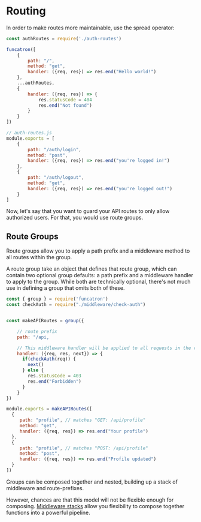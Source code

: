 # Routing

In order to make routes more maintainable, use the spread operator:

```javascript
const authRoutes = require('./auth-routes')

funcatron([
    {
        path: "/",
        method: "get",
        handler: ({req, res}) => res.end("Hello world!")
    },
    ...authRoutes,
    {
        handler: ({req, res}) => {
            res.statusCode = 404
            res.end("Not found")
        }
    }
])
```

```javascript
// auth-routes.js
module.exports = [
    {
        path: "/auth/login",
        method: "post",
        handler: ({req, res}) => res.end("you're logged in!")
    }, 
    {
        path: "/auth/logout",
        method: "get",
        handler: ({req, res}) => res.end("you're logged out!")
    }
]
```

Now, let's say that you want to guard your API routes to only allow authorized users. For that, you would use route groups.

## Route Groups

Route groups allow you to apply a path prefix and a middleware method to all routes within the group.

A route group take an object that defines that route group, which can contain two optional group defaults: a path prefix and a middleware handler to apply to the group. While both are technically optional, there's not much use in defining a group that omits both of these.

```javascript
const { group } = require('funcatron')
const checkAuth = require("./middleware/check-auth")


const makeAPIRoutes = group({

    // route prefix
    path: "/api,

    // This middleware handler will be applied to all requests in the route group
    handler: ({req, res, next}) => {
      if(checkAuth(req)) {
        next()
      } else {
        res.statusCode = 403
        res.end("Forbidden")
      }
    }
})

module.exports = makeAPIRoutes([
  {
     path: "profile", // matches "GET: /api/profile"
     method: "get",
     handler: ({req, res}) => res.end("Your profile")
  },
  {
     path: "profile", // matches "POST: /api/profile"
     method: "post",
     handler: ({req, res}) => res.end("Profile updated")
  }
])
```

Groups can be composed together and nested, building up a stack of middleware and route-prefixes.

However, chances are that this model will not be flexible enough for composing. [Middleware stacks](/route-middleware.md) allow you flexibility to compose together functions into a powerful pipeline.

